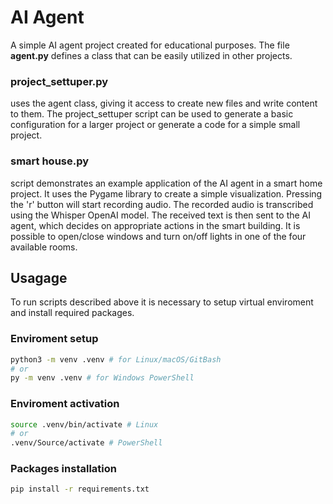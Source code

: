 # AI Agent
A simple AI agent project created for educational purposes. The file **agent.py** defines a class that can be easily utilized in other projects. 

### **project_settuper.py** 
uses the agent class, giving it access to create new files and write content to them. The project_settuper script can be used to generate a basic configuration for a larger project or generate a code for a simple small project. 
### **smart house.py**
script demonstrates an example application of the AI agent in a smart home project. It uses the Pygame library to create a simple visualization. Pressing the 'r' button will start recording audio. The recorded audio is transcribed using the Whisper OpenAI model. The received text is then sent to the AI agent, which decides on appropriate actions in the smart building. It is possible to open/close windows and turn on/off lights in one of the four available rooms.

## Usagage
To run scripts described above it is necessary to setup virtual enviroment and install required packages.

### Enviroment setup
```bash
python3 -m venv .venv # for Linux/macOS/GitBash
# or 
py -m venv .venv # for Windows PowerShell
```

### Enviroment activation
```bash
source .venv/bin/activate # Linux
# or
.venv/Source/activate # PowerShell
```

### Packages installation
```bash
pip install -r requirements.txt
```